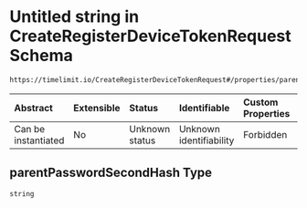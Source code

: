 # Untitled string in CreateRegisterDeviceTokenRequest Schema

```txt
https://timelimit.io/CreateRegisterDeviceTokenRequest#/properties/parentPasswordSecondHash
```

| Abstract            | Extensible | Status         | Identifiable            | Custom Properties | Additional Properties | Access Restrictions | Defined In                                                                                                            |
| :------------------ | :--------- | :------------- | :---------------------- | :---------------- | :-------------------- | :------------------ | :-------------------------------------------------------------------------------------------------------------------- |
| Can be instantiated | No         | Unknown status | Unknown identifiability | Forbidden         | Allowed               | none                | [CreateRegisterDeviceTokenRequest.schema.json\*](CreateRegisterDeviceTokenRequest.schema.json "open original schema") |

## parentPasswordSecondHash Type

`string`
